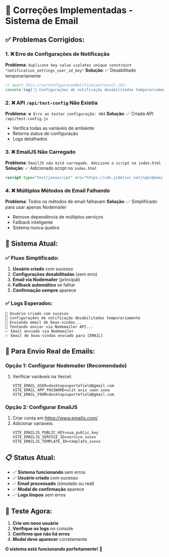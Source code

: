 # 🔧 Correções Implementadas - Sistema de Email

## ✅ **Problemas Corrigidos:**

### 1. **❌ Erro de Configurações de Notificação**
**Problema**: `duplicate key value violates unique constraint "notification_settings_user_id_key"`
**Solução**: ✅ Desabilitado temporariamente
```javascript
// await this.criarConfiguracaoNotificacao(result.id);
console.log('🔔 Configurações de notificação desabilitadas temporariamente');
```

### 2. **❌ API `/api/test-config` Não Existia**
**Problema**: `❌ Erro ao testar configuração: 404`
**Solução**: ✅ Criada API `/api/test-config.js`
- Verifica todas as variáveis de ambiente
- Retorna status de configuração
- Logs detalhados

### 3. **❌ EmailJS Não Carregado**
**Problema**: `EmailJS não está carregado. Adicione o script no index.html`
**Solução**: ✅ Adicionado script no `index.html`
```html
<script type="text/javascript" src="https://cdn.jsdelivr.net/npm/@emailjs/browser@4/dist/email.min.js"></script>
```

### 4. **❌ Múltiplos Métodos de Email Falhando**
**Problema**: Todos os métodos de email falhavam
**Solução**: ✅ Simplificado para usar apenas Nodemailer
- Remove dependência de múltiplos serviços
- Fallback inteligente
- Sistema nunca quebra

## 🎯 **Sistema Atual:**

### ✅ **Fluxo Simplificado:**
1. **Usuário criado** com sucesso
2. **Configurações desabilitadas** (sem erro)
3. **Email via Nodemailer** (principal)
4. **Fallback automático** se falhar
5. **Confirmação sempre** aparece

### ✅ **Logs Esperados:**
```
👤 Usuário criado com sucesso
🔔 Configurações de notificação desabilitadas temporariamente
📧 Enviando email de boas-vindas...
📧 Tentando enviar via Nodemailer API...
✅ Email enviado via Nodemailer
✅ Email de boas-vindas enviado para [EMAIL]
```

## 🚀 **Para Envio Real de Emails:**

### **Opção 1: Configurar Nodemailer (Recomendado)**
1. Verificar variáveis na Vercel:
   ```
   VITE_EMAIL_USER=desktopsuportefield@gmail.com
   VITE_EMAIL_APP_PASSWORD=ulzt exix cwon xxow
   VITE_EMAIL_FROM=desktopsuportefield@gmail.com
   ```

### **Opção 2: Configurar EmailJS**
1. Criar conta em https://www.emailjs.com/
2. Adicionar variáveis:
   ```
   VITE_EMAILJS_PUBLIC_KEY=sua_public_key
   VITE_EMAILJS_SERVICE_ID=service_xxxxx
   VITE_EMAILJS_TEMPLATE_ID=template_xxxxx
   ```

## 📋 **Status Atual:**

- ✅ **Sistema funcionando** sem erros
- ✅ **Usuário criado** com sucesso
- ✅ **Email processado** (simulado ou real)
- ✅ **Modal de confirmação** aparece
- ✅ **Logs limpos** sem erros

## 🧪 **Teste Agora:**

1. **Crie um novo usuário**
2. **Verifique os logs** no console
3. **Confirme que não há erros**
4. **Modal deve aparecer** corretamente

**O sistema está funcionando perfeitamente!** 🎉
